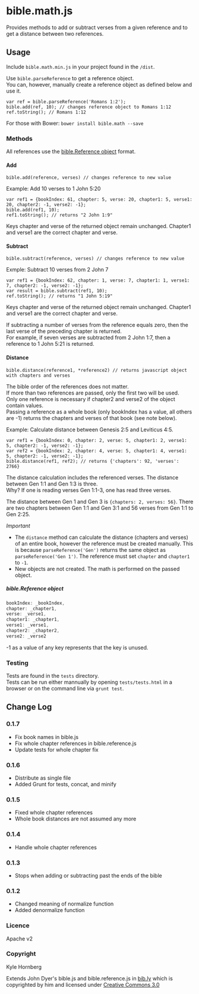 bible.math.js
=============

Provides methods to add or subtract verses from a given reference and to get a distance between two references.

## Usage

Include `bible.math.min.js` in your project found in the `/dist`.

Use `bible.parseReference` to get a reference object.  
You can, however, manually create a reference object as defined below and use it.  

```
var ref = bible.parseReference('Romans 1:2');
bible.add(ref, 10); // changes reference object to Romans 1:12
ref.toString(); // Romans 1:12 
```

For those with Bower: `bower install bible.math --save`

### Methods
All references use the [bible.Reference object](#bible.reference-object) format.

#### Add
`bible.add(reference, verses) // changes reference to new value`

Example:
Add 10 verses to 1 John 5:20
```    
var ref1 = {bookIndex: 61, chapter: 5, verse: 20, chapter1: 5, verse1: 20, chapter2: -1, verse2: -1};
bible.add(ref1, 10);
ref1.toString(); // returns "2 John 1:9"
```
Keys chapter and verse of the returned object remain unchanged. Chapter1 and verse1 are the correct chapter and verse.  

#### Subtract
`bible.subtract(reference, verses) // changes reference to new value`

Exmple:
Subtract 10 verses from 2 John 7
```
var ref1 = {bookIndex: 62, chapter: 1, verse: 7, chapter1: 1, verse1: 7, chapter2: -1, verse2: -1};
var result = bible.subtract(ref1, 10);
ref.toString(); // returns "1 John 5:19"
```
Keys chapter and verse of the returned object remain unchanged. Chapter1 and verse1 are the correct chapter and verse.  

If subtracting a number of verses from the reference equals zero, then the last verse of the preceding chapter is returned.    
For example, if seven verses are subtracted from 2 John 1:7, then a reference to 1 John 5:21 is returned.  

#### Distance
`bible.distance(reference1, *reference2) // returns javascript object with chapters and verses`

The bible order of the references does not matter.  
If more than two references are passed, only the first two will be used.  
Only one reference is necessary if chapter2 and verse2 of the object contain values.  
Passing a reference as a whole book (only bookIndex has a value, all others are -1) returns the chapters and verses of that book (see note below).  

Example:
Calculate distance between Genesis 2:5 and Leviticus 4:5.
```
var ref1 = {bookIndex: 0, chapter: 2, verse: 5, chapter1: 2, verse1: 5, chapter2: -1, verse2: -1};
var ref2 = {bookIndex: 2, chapter: 4, verse: 5, chapter1: 4, verse1: 5, chapter2: -1, verse2: -1};
bible.distance(ref1, ref2); // returns {'chapters': 92, 'verses': 2766}
```

The distance calculation includes the referenced verses. The distance between Gen 1:1 and Gen 1:3 is three.  
Why? If one is reading verses Gen 1:1-3, one has read three verses.  

The distance between Gen 1 and Gen 3 is `{chapters: 2, verses: 56}`. There are two chapters between Gen 1:1 and Gen 3:1 and 56 verses from Gen 1:1 to Gen 2:25.

*Important*
* The `distance` method can calculate the distance (chapters and verses) of an entire book, however the reference must be created manually. This is because `parseReference('Gen')` returns the same object as `parseReference('Gen 1')`. The reference must set `chapter` and `chapter1` to `-1`.  
* New objects are not created. The math is performed on the passed object.

##### bible.Reference object
```javascript
bookIndex: _bookIndex,
chapter: _chapter1,
verse: _verse1,
chapter1: _chapter1,
verse1: _verse1,
chapter2: _chapter2,
verse2: _verse2
```
-1 as a value of any key represents that the key is unused.

### Testing
Tests are found in the `tests` directory.  
Tests can be run either mannually by opening `tests/tests.html` in a browser or on the command line via `grunt test`.

## Change Log

### 0.1.7
* Fix book names in bible.js
* Fix whole chapter references in bible.reference.js
* Update tests for whole chapter fix

### 0.1.6
* Distribute as single file
* Added Grunt for tests, concat, and minify

### 0.1.5
* Fixed whole chapter references
* Whole book distances are not assumed any more

### 0.1.4
* Handle whole chapter references

### 0.1.3
* Stops when adding or subtracting past the ends of the bible

### 0.1.2
* Changed meaning of normalize function
* Added denormalize function


### Licence
Apache v2

### Copyright
Kyle Hornberg 

Extends John Dyer's bible.js and bible.reference.js in [bib.ly](bib.ly) which is copyrighted by him and licensed under [Creative Commons 3.0](http://creativecommons.org/licenses/by/3.0/)